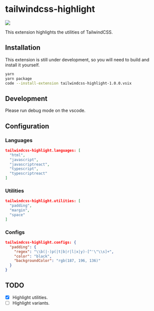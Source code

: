 # tailwindcss-highlight

![](https://raw.githubusercontent.com/ellreka/tailwindcss-highlight/main/assets/image_01.png)

This extension highlights the utilities of TailwindCSS.

## Installation

This extension is still under development, so you will need to build and install it yourself.

```bash
yarn
yarn package
code --install-extension tailwindcss-highlight-1.0.0.vsix
```

## Development

Please run debug mode on the vscode.

## Configuration

### Languages

```json
tailwindcss-highlight.languages: [
  "html",
  "javascript",
  "javascriptreact",
  "typescript",
  "typescriptreact"
]
```

### Utilities

```json
tailwindcss-highlight.utilities: [
  "padding",
  "margin",
  "space"
]
```


### Configs

```json
tailwindcss-highlight.configs: {
  "padding": {
    "regex": "\\b(|-)p(|t|b|r|l|x|y)-[^'\"\\s]+",
    "color": "black",
    "backgroundColor": "rgb(187, 196, 136)"
  }
}
```

## TODO

- [x] Highlight utilities.
- [ ] Highlight variants.
